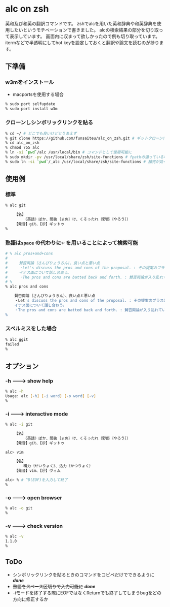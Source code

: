 # alc on zsh

英和及び和英の翻訳コマンドです。
zshでalcを用いた英和辞典や和英辞典を使用したいというモチベーションで書きました。
alcの検索結果の部分を切り取って表示しています。
画面内に収まって欲しかったので例も切り取っています。
itermなどで半透明にしてhot keyを設定しておくと翻訳や論文を読むのが捗ります。

## 下準備

### w3mをインストール

* macportsを使用する場合

```zsh
% sudo port selfupdate
% sudo port install w3m
```

### クローンしシンボリックリンクを貼る

```zsh
% cd ~/ # どこでも良いけどとりあえず
% git clone https://github.com/funsaiteu/alc_on_zsh.git # ギットクローン!
% cd alc_on_zsh
% chmod 755 alc
% ln -si `pwd`/alc /usr/local/bin # コマンドとして使用可能に
% sudo mkdir -pv /usr/local/share/zsh/site-functions # fpathの通っている場所へ
% sudo ln -si `pwd`/_alc /usr/local/share/zsh/site-functions # 補完が効くように
```

## 使用例

### 標準

```zsh
% alc git

    【名】
        〈英話〉ばか、間抜｛まぬ｝け、くそったれ（野郎｛やろう｝）
    【発音】gít、【＠】ギットゥ
%
```

### 熟語は`space` ~~の代わりに+~~ を用いることによって検索可能

```zsh
# % alc pros+and+cons
# 
#     賛否両論｛さんぴりょうろん｝、良い点と悪い点
#     ・Let's discuss the pros and cons of the proposal. : その提案のプラス面とマ
#     イナス面について話し合おう。
#     ・The pros and cons are batted back and forth. : 賛否両論が入り乱れている。
# %
% alc pros and cons

    賛否両論｛さんぴりょうろん｝、良い点と悪い点
    ・Let's discuss the pros and cons of the proposal. : その提案のプラス面とマ
    イナス面について話し合おう。
    ・The pros and cons are batted back and forth. : 賛否両論が入り乱れている。
%
```

### スペルミスをした場合

```zsh
% alc ggit
failed
%
```

## オプション

### -h ---> show help

```zsh
% alc -h
Usage: alc [-h] [-i word] [-o word] [-v]
%
```

### -i ---> interactive mode

```zsh
% alc -i git

    【名】
        〈英話〉ばか、間抜｛まぬ｝け、くそったれ（野郎｛やろう｝）
    【発音】gít、【＠】ギットゥ

alc> vim

    【名】
        精力｛せいりょく｝、活力｛かつりょく｝
    【発音】vím、【＠】ヴィム

alc> % # ^D(EOF)を入力して終了
%
```

### -o ---> open browser

```zsh
% alc -o git
%
```

### -v ---> check version

```zsh
% alc -v
1.1.0
%
```

## ToDo

* シンボリックリンクを貼るときのコマンドをコピペだけでできるように ***done***
* ~~熟語をスペース区切りで入力可能に~~ ***done***
* -iモードを終了する際にEOFではなくReturnでも終了してしまうbugをどの方向に修正するか
